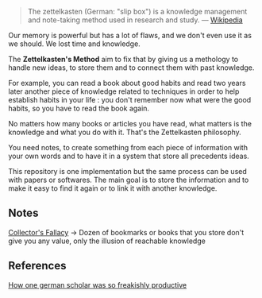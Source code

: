 >The zettelkasten (German: "slip box") is a knowledge management and note-taking method used in research and study. 
> — [Wikipedia](https://en.wikipedia.org/wiki/Zettelkasten)

Our memory is powerful but has a lot of flaws, and we don't even use it as we should. We lost time and knowledge.

The **Zettelkasten's Method** aim to fix that by giving us a methology to handle new ideas, to store them and to connect them with past knowledge.

For example, you can read a book about good habits and read two years later another piece of knowledge related to techniques in order to help establish habits in your life : you don't remember now what were the good habits, so you have to read the book again.

No matters how many books or articles you have read, what matters is the knowledge and what you do with it. That's the Zettelkasten philosophy. 

You need notes, to create something from each piece of information with your own words and to have it in a system that store all precedents ideas.

This repository is one implementation but the same process can be used with papers or softwares. The main goal is to store the information and to make it easy to find it again or to link it with another knowledge.

## Notes

[Collector's Fallacy](https://github.com/MidnightCitizen/knowledge/blob/master/principles/collector_fallacy.md) -> Dozen of bookmarks or books that you store don't give you any value, only the illusion of reachable knowledge

## References 

[How one german scholar was so freakishly productive](https://writingcooperative.com/zettelkasten-how-one-german-scholar-was-so-freakishly-productive-997e4e0ca125)


